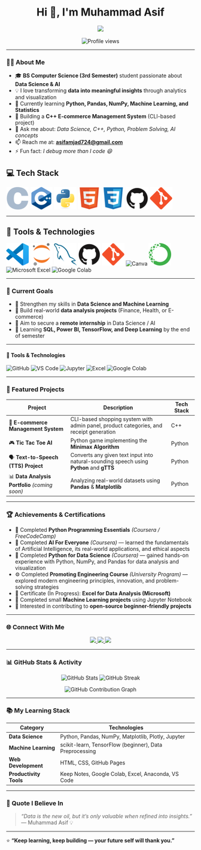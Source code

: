 <!-- 💫 Profile Header with Typing Animation -->
<h1 align="center">Hi 👋, I'm Muhammad Asif</h1>
<p align="center">
  <a href="https://git.io/typing-svg">
    <img src="https://readme-typing-svg.demolab.com?font=Fira+Code&weight=500&size=22&pause=1000&center=true&vCenter=true&width=550&lines=Python+Developer;AI+%26+Machine+Learning+Enthusiast;C%2B%2B+%7C+Python+Programmer;Lifelong+Learner+%7C+Tech+Explorer;Turning+Data+into+Insights+%26+Solutions">
  </a>
</p>

<!-- Profile Views -->
<p align="center">
  <img src="https://komarev.com/ghpvc/?username=muhammad-asif-ch&label=Profile%20Views&color=0e75b6&style=flat-square" alt="Profile views" />
</p>

---

### 👨‍💻 About Me

- 🎓 **BS Computer Science (3rd Semester)** student passionate about **Data Science & AI**  
- 💡 I love transforming **data into meaningful insights** through analytics and visualization  
- 🚀 Currently learning **Python, Pandas, NumPy, Machine Learning, and Statistics**  
- 🛒 Building a **C++ E-commerce Management System** (CLI-based project)  
- 💬 Ask me about: *Data Science, C++, Python, Problem Solving, AI concepts*  
- 📫 Reach me at: **asifamjad724@gmail.com**  
- ⚡ Fun fact: *I debug more than I code 😄*
## 💻 Tech Stack  
<p align="left">  
  <img src="https://raw.githubusercontent.com/devicons/devicon/master/icons/c/c-original.svg" alt="C" width="60" height="60"/>  
  <img src="https://raw.githubusercontent.com/devicons/devicon/master/icons/cplusplus/cplusplus-original.svg" alt="C++" width="60" height="60"/>  
  <img src="https://raw.githubusercontent.com/devicons/devicon/master/icons/python/python-original.svg" alt="Python" width="60" height="60"/>  
  <img src="https://raw.githubusercontent.com/devicons/devicon/master/icons/html5/html5-original.svg" alt="HTML5" width="60" height="60"/>  
  <img src="https://raw.githubusercontent.com/devicons/devicon/master/icons/css3/css3-original.svg" alt="CSS3" width="60" height="60"/>  
  <img src="https://raw.githubusercontent.com/devicons/devicon/master/icons/github/github-original.svg" alt="GitHub" width="60" height="60"/>  
  <img src="https://raw.githubusercontent.com/devicons/devicon/master/icons/git/git-original.svg" alt="Git" width="60" height="60"/>  
</p>

---

## 🚀 Tools & Technologies  
<p align="left">  
  <img src="https://raw.githubusercontent.com/devicons/devicon/master/icons/vscode/vscode-original.svg" alt="VS Code" width="60" height="60"/>  
  <img src="https://raw.githubusercontent.com/devicons/devicon/master/icons/jupyter/jupyter-original.svg" alt="Jupyter Notebook" width="60" height="60"/>  
  <img src="https://raw.githubusercontent.com/devicons/devicon/master/icons/mysql/mysql-original.svg" alt="MySQL" width="60" height="60"/>  
  <img src="https://raw.githubusercontent.com/devicons/devicon/master/icons/github/github-original.svg" alt="GitHub" width="60" height="60"/>  
  <img src="https://raw.githubusercontent.com/devicons/devicon/master/icons/git/git-original.svg" alt="Git" width="60" height="60"/>  
  <img src="https://cdn.jsdelivr.net/gh/devicons/devicon/icons/canva/canva-original.svg" alt="Canva" width="60" height="60"/>  
  <img src="https://raw.githubusercontent.com/devicons/devicon/master/icons/anaconda/anaconda-original.svg" alt="Anaconda" width="60" height="60"/>  
  <img src="https://cdn.jsdelivr.net/gh/devicons/devicon/icons/microsoft/microsoft-original.svg" alt="Microsoft Excel" width="60" height="60"/>  
  <img src="https://upload.wikimedia.org/wikipedia/commons/d/d0/Google_Colaboratory_SVG_Logo.svg" alt="Google Colab" width="60" height="60"/>  
</p>



---

### 🎯 Current Goals

- 📘 Strengthen my skills in **Data Science and Machine Learning**  
- 🧩 Build real-world **data analysis projects** (Finance, Health, or E-commerce)  
- 💼 Aim to secure a **remote internship** in Data Science / AI  
- 🧠 Learning **SQL, Power BI, TensorFlow, and Deep Learning** by the end of semester  

---

#### 🧰 Tools & Technologies
![GitHub](https://img.shields.io/badge/GitHub-181717?style=for-the-badge&logo=github)
![VS Code](https://img.shields.io/badge/VS%20Code-0078D4?style=for-the-badge&logo=visualstudiocode&logoColor=white)
![Jupyter](https://img.shields.io/badge/Jupyter-F37626?style=for-the-badge&logo=jupyter&logoColor=white)
![Excel](https://img.shields.io/badge/Excel-217346?style=for-the-badge&logo=microsoft-excel&logoColor=white)
![Google Colab](https://img.shields.io/badge/Colab-F9AB00?style=for-the-badge&logo=googlecolab&color=525252)

---

### 🧩 Featured Projects

| Project | Description | Tech Stack |
|----------|--------------|-------------|
| 🛒 **E-commerce Management System** | CLI-based shopping system with admin panel, product categories, and receipt generation | C++ |
| 🎮 **Tic Tac Toe AI** | Python game implementing the **Minimax Algorithm** | Python |
| 🗣️ **Text-to-Speech (TTS) Project** | Converts any given text input into natural-sounding speech using **Python** and **gTTS** | Python |
| 📊 **Data Analysis Portfolio** *(coming soon)* | Analyzing real-world datasets using **Pandas** & **Matplotlib** | Python |

---

### 🏆 Achievements & Certifications

- 🥇 Completed **Python Programming Essentials** *(Coursera / FreeCodeCamp)*  
- 🤖 Completed **AI For Everyone** *(Coursera)* — learned the fundamentals of Artificial Intelligence, its real-world applications, and ethical aspects  
- 🐍 Completed **Python for Data Science** *(Coursera)* — gained hands-on experience with Python, NumPy, and Pandas for data analysis and visualization  
- ⚙️ Completed **Promoting Engineering Course** *(University Program)* — explored modern engineering principles, innovation, and problem-solving strategies  
- 📜 Certificate (In Progress): **Excel for Data Analysis (Microsoft)**  
- 🧠 Completed small **Machine Learning projects** using Jupyter Notebook  
- 🌱 Interested in contributing to **open-source beginner-friendly projects**

---

### 🌐 Connect With Me

<p align="center">
  <a href="https://www.linkedin.com/in/muhammad-asif-ds" target="_blank">
    <img src="https://img.shields.io/badge/LinkedIn-0077B5?style=for-the-badge&logo=linkedin&logoColor=white"/>
  </a>
  <a href="https://github.com/muhammad-asif-ch" target="_blank">
    <img src="https://img.shields.io/badge/GitHub-181717?style=for-the-badge&logo=github&logoColor=white"/>
  </a>
  <a href="mailto:asifamjad724@gmail.com">
    <img src="https://img.shields.io/badge/Email-D14836?style=for-the-badge&logo=gmail&logoColor=white"/>
  </a>
</p>

---

### 📊 GitHub Stats & Activity

<p align="center">
  <img src="https://github-readme-stats.vercel.app/api?username=muhammad-asif-ch&show_icons=true&theme=tokyonight" alt="GitHub Stats" height="165"/>
  <img src="https://github-readme-streak-stats.herokuapp.com/?user=muhammad-asif-ch&theme=tokyonight" alt="GitHub Streak" height="165"/>
</p>

<p align="center">
  <img src="https://github-readme-activity-graph.vercel.app/graph?username=muhammad-asif-ch&theme=react-dark&hide_border=true&area=true" alt="GitHub Contribution Graph"/>
</p>

---

### 📚 My Learning Stack

| Category | Technologies |
|-----------|---------------|
| **Data Science** | Python, Pandas, NumPy, Matplotlib, Plotly, Jupyter |
| **Machine Learning** | scikit-learn, TensorFlow (beginner), Data Preprocessing |
| **Web Development** | HTML, CSS, GitHub Pages |
| **Productivity Tools** | Keep Notes, Google Colab, Excel, Anaconda, VS Code |

---

### 💬 Quote I Believe In

> *“Data is the new oil, but it’s only valuable when refined into insights.”*  
> — Muhammad Asif 💡  

---

⭐ **“Keep learning, keep building — your future self will thank you.”**
